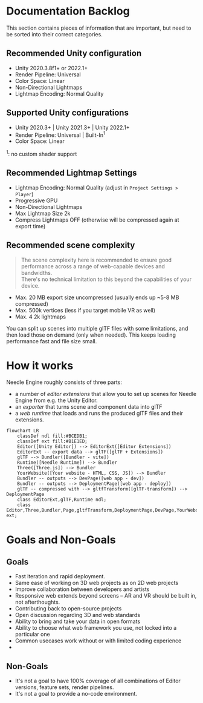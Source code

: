 
# Documentation Backlog
This section contains pieces of information that are important, but need to be sorted into their correct categories.

## Recommended Unity configuration

- Unity 2020.3.8f1+ or 2022.1+
- Render Pipeline: Universal  
- Color Space: Linear  
- Non-Directional Lightmaps  
- Lightmap Encoding: Normal Quality  

## Supported Unity configurations

- Unity 2020.3+ | Unity 2021.3+ | Unity 2022.1+  
- Render Pipeline: Universal | Built-In<sup>1</sup>  
- Color Space: Linear  

<sup>1</sup>: no custom shader support

## Recommended Lightmap Settings

- Lightmap Encoding: Normal Quality (adjust in `Project Settings > Player`)
- Progressive GPU  
- Non-Directional Lightmaps  
- Max Lightmap Size 2k  
- Compress Lightmaps OFF (otherwise will be compressed again at export time)  

## Recommended scene complexity

> The scene complexity here is recommended to ensure good performance across a range of web-capable devices and bandwidths.  
There's no technical limitation to this beyond the capabilities of your device.  

- Max. 20 MB export size uncompressed (usually ends up ~5-8 MB compressed)  
- Max. 500k vertices (less if you target mobile VR as well)  
- Max. 4 2k lightmaps  

You can split up scenes into multiple glTF files with some limitations, and then load those on demand (only when needed). This keeps loading performance fast and file size small.

# How it works

Needle Engine roughly consists of three parts:
- a number of _editor extensions_ that allow you to set up scenes for Needle Engine from e.g. the Unity Editor.
- an _exporter_ that turns scene and component data into glTF
- a _web runtime_ that loads and runs the produced glTF files and their extensions.



```mermaid
flowchart LR
    classDef ndl fill:#BCEDB1;
    classDef ext fill:#B1E1ED;
    Editor([Unity Editor]) --> EditorExt([Editor Extensions])
    EditorExt -- export data --> glTF([glTF + Extensions])
    glTF --> Bundler([Bundler - vite])
    Runtime([Needle Runtime]) --> Bundler
    Three([Three.js]) --> Bundler
    YourWebsite([Your website - HTML, CSS, JS]) --> Bundler
    Bundler -- outputs --> DevPage([web app - dev])
    Bundler -- outputs --> DeploymentPage([web app - deploy])
    glTF -- compressed with --> gltfTransform([glTF-transform]) --> DeploymentPage
    class EditorExt,glTF,Runtime ndl;
    class Editor,Three,Bundler,Page,gltfTransform,DeploymentPage,DevPage,YourWebsite ext;
```

# Goals and Non-Goals

## Goals
- Fast iteration and rapid deployment.
- Same ease of working on 3D web projects as on 2D web projects
- Improve collaboration between developers and artists
- Responsive web extends beyond screens – AR and VR should be built in, not afterthoughts.
- Contributing back to open-source projects
- Open discussion regarding 3D and web standards
- Ability to bring and take your data in open formats
- Ability to choose what web framework you use, not locked into a particular one
- Common usecases work without or with limited coding experience
- 
## Non-Goals
- It's not a goal to have 100% coverage of all combinations of Editor versions, feature sets, render pipelines.
- It's not a goal to provide a no-code environment.

